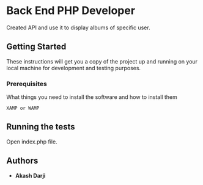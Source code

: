 # Back End PHP Developer

Created API and use it to display albums of specific user.

## Getting Started

These instructions will get you a copy of the project up and running on your local machine for development and testing purposes.

### Prerequisites

What things you need to install the software and how to install them

```
XAMP or WAMP
```

## Running the tests

Open index.php file.

## Authors

* **Akash Darji**


